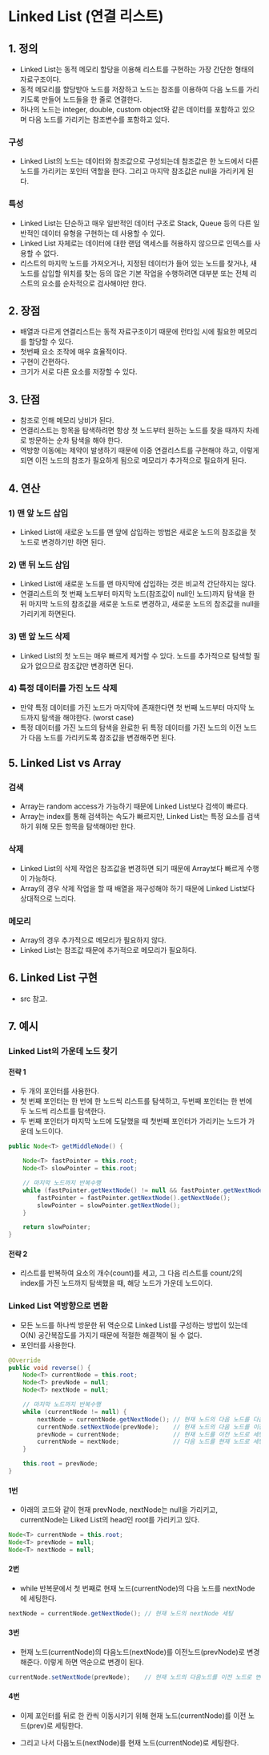 # Linked List (연결 리스트)
## 1. 정의
- Linked List는 동적 메모리 할당을 이용해 리스트를 구현하는 가장 간단한 형태의 자료구조이다.
- 동적 메모리를 할당받아 노드를 저장하고 노드는 참조를 이용하여 다음 노드를 가리키도록 만들어 노드들을 한 줄로 연결한다.
- 하나의 노드는 integer, double, custom object와 같은 데이터를 포함하고 있으며 다음 노드를 가리키는 참조변수를 포함하고 있다.

### 구성
- Linked List의 노드는 데이터와 참조값으로 구성되는데 참조값은 한 노드에서 다른 노드를 가리키는 포인터 역할을 한다. 그리고 마지막 참조값은 null을 가리키게 된다.
### 특성
- Linked List는 단순하고 매우 일반적인 데이터 구조로 Stack, Queue 등의 다른 일반적인 데이터 유형을 구현하는 데 사용할 수 있다.
- Linked List 자체로는 데이터에 대한 랜덤 액세스를 허용하지 않으므로 인덱스를 사용할 수 없다.
- 리스트의 마지막 노드를 가져오거나, 지정된 데이터가 들어 있는 노드를 찾거나, 새 노드를 삽입할 위치를 찾는 등의 많은 기본 작업을 수행하려면 대부분 또는 전체 리스트의 요소를 순차적으로 검사해야만 한다.

## 2. 장점
- 배열과 다르게 연결리스트는 동적 자료구조이기 때문에 런타임 시에 필요한 메모리를 할당할 수 있다.
- 첫번째 요소 조작에 매우 효율적이다.
- 구현이 간편하다.
- 크기가 서로 다른 요소를 저장할 수 있다.

## 3. 단점
- 참조로 인해 메모리 낭비가 된다.
- 연결리스트는 항목을 탐색하려면 항상 첫 노드부터 원하는 노드를 찾을 때까지 차례로 방문하는 순차 탐색을 해야 한다.
- 역방향 이동에는 제약이 발생하기 때문에 이중 연결리스트를 구현해야 하고, 이렇게 되면 이전 노드의 참조가 필요하게 됨으로 메모리가 추가적으로 필요하게 된다.

## 4. 연산
### 1) 맨 앞 노드 삽입
- Linked List에 새로운 노드를 맨 앞에 삽입하는 방법은 새로운 노드의 참조값을 첫 노드로 변경하기만 하면 된다.

### 2) 맨 뒤 노드 삽입
- Linked List에 새로운 노드를 맨 마지막에 삽입하는 것은 비교적 간단하지는 않다.
- 연결리스트의 첫 번째 노드부터 마지막 노드(참조값이 null인 노드)까지 탐색을 한 뒤 마지막 노드의 참조값을 새로운 노드로 변경하고, 새로운 노드의 참조값을 null을 가리키게 하면된다.

### 3) 맨 앞 노드 삭제
- Linked List의 첫 노드는 매우 빠르게 제거할 수 있다. 노드를 추가적으로 탐색할 필요가 없으므로 참조값만 변경하면 된다.

### 4) 특정 데이터를 가진 노드 삭제
- 만약 특정 데이터를 가진 노드가 마지막에 존재한다면 첫 번째 노드부터 마지막 노드까지 탐색을 해야한다. (worst case)
- 특정 데이터를 가진 노드의 탐색을 완료한 뒤 특정 데이터를 가진 노드의 이전 노드가 다음 노드를 가리키도록 참조값을 변경해주면 된다.

## 5. Linked List vs Array
### 검색
- Array는 random access가 가능하기 때문에 Linked List보다 검색이 빠르다.
- Array는 index를 통해 검색하는 속도가 빠르지만, Linked List는 특정 요소를 검색하기 위해 모든 항목을 탐색해야만 한다.
### 삭제
- Linked List의 삭제 작업은 참조값을 변경하면 되기 때문에 Array보다 빠르게 수행이 가능하다.
- Array의 경우 삭제 작업을 할 때 배열을 재구성해야 하기 때문에 Linked List보다 상대적으로 느리다.
### 메모리
- Array의 경우 추가적으로 메모리가 필요하지 않다.
- Linked List는 참조값 때문에 추가적으로 메모리가 필요하다.

## 6. Linked List 구현
- src 참고.

## 7. 예시
### Linked List의 가운데 노드 찾기
#### 전략 1
- 두 개의 포인터를 사용한다.
- 첫 번째 포인터는 한 번에 한 노드씩 리스트를 탐색하고, 두번째 포인터는 한 번에 두 노드씩 리스트를 탐색한다.
- 두 번째 포인터가 마지막 노드에 도달했을 때 첫번째 포인터가 가리키는 노드가 가운데 노드이다.
```java
public Node<T> getMiddleNode() {

    Node<T> fastPointer = this.root;
    Node<T> slowPointer = this.root;

    // 마지막 노드까지 반복수행
    while (fastPointer.getNextNode() != null && fastPointer.getNextNode().getNextNode() != null) {
        fastPointer = fastPointer.getNextNode().getNextNode();
        slowPointer = slowPointer.getNextNode();
    }

    return slowPointer;
}
```

#### 전략 2
- 리스트를 반복하여 요소의 개수(count)를 세고, 그 다음 리스트를 count/2의 index를 가진  노드까지 탐색했을 때, 해당 노드가 가운데 노드이다.

### Linked List 역방향으로 변환
- 모든 노드를 하나씩 방문한 뒤 역순으로 Linked List를 구성하는 방법이 있는데 O(N) 공간복잡도를 가지기 때문에 적절한 해결책이 될 수 없다.
- 포인터를 사용한다.

```java
@Override
public void reverse() {
    Node<T> currentNode = this.root;
    Node<T> prevNode = null;
    Node<T> nextNode = null;

    // 마지막 노드까지 반복수행
    while (currentNode != null) {
        nextNode = currentNode.getNextNode(); // 현재 노드의 다음 노드를 다음 노드로 세팅
        currentNode.setNextNode(prevNode);    // 현재 노드의 다음 노드를 이전 노드로 변경 (역순으로 변경됨)
        prevNode = currentNode;               // 현재 노드를 이전 노드로 세팅
        currentNode = nextNode;               // 다음 노드를 현재 노드로 세팅
    }

    this.root = prevNode;
}
```

#### 1번
- 아래의 코드와 같이 현재 prevNode, nextNode는 null을 가리키고, currentNode는 Liked List의 head인 root를 가리키고 있다.
```java
Node<T> currentNode = this.root;
Node<T> prevNode = null;
Node<T> nextNode = null;
```

#### 2번
- while 반복문에서 첫 번째로 현재 노드(currentNode)의 다음 노드를 nextNode에 세팅한다.
```java
nextNode = currentNode.getNextNode(); // 현재 노드의 nextNode 세팅
```

#### 3번
- 현재 노드(currentNode)의 다음노드(nextNode)를 이전노드(prevNode)로 변경해준다. 이렇게 하면 역순으로 변경이 된다.
```java
currentNode.setNextNode(prevNode);    // 현재 노드의 다음노드를 이전 노드로 변경 (역순으로 변경됨)
```

#### 4번
- 이제 포인터를 뒤로 한 칸씩 이동시키기 위해 현재 노드(currentNode)를 이전 노드(prev)로 세팅한다.

- 그리고 나서 다음노드(nextNode)를 현재 노드(currentNode)로 세팅한다.
